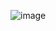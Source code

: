 ![image](https://user-images.githubusercontent.com/81713250/140181588-7aab8dc1-cfa8-46e6-b743-a2699f6b25a4.png)